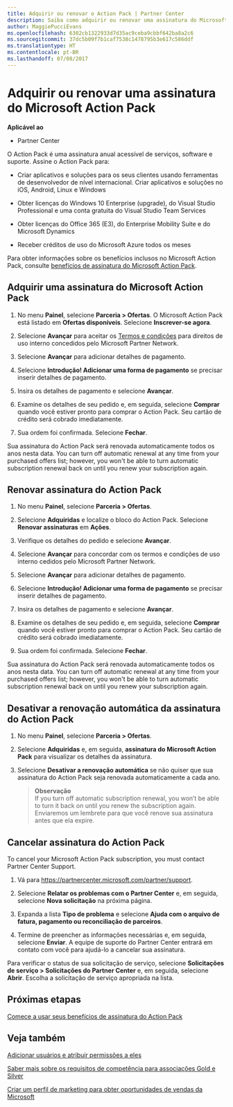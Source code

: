 ```yaml
---
title: Adquirir ou renovar o Action Pack | Partner Center
description: Saiba como adquirir ou renovar uma assinatura do Microsoft Action Pack.
author: MaggiePucciEvans
ms.openlocfilehash: 6302cb1322933d7d35ac9ceba9cbbf642ba8a2c6
ms.sourcegitcommit: 37dc5b09f7b1caf7538c1478795b3e617c586ddf
ms.translationtype: HT
ms.contentlocale: pt-BR
ms.lasthandoff: 07/08/2017
---
```

# <a name="purchase-or-renew-a-microsoft-action-pack-subscription"></a>Adquirir ou renovar uma assinatura do Microsoft Action Pack

**Aplicável ao**

-  Partner Center


O Action Pack é uma assinatura anual acessível de serviços, software e suporte. Assine o Action Pack para:

- Criar aplicativos e soluções para os seus clientes usando ferramentas de desenvolvedor de nível internacional. Criar aplicativos e soluções no iOS, Android, Linux e Windows 

- Obter licenças do Windows 10 Enterprise (upgrade), do Visual Studio Professional e uma conta gratuita do Visual Studio Team Services 

- Obter licenças do Office 365 (E3), do Enterprise Mobility Suite e do Microsoft Dynamics 

- Receber créditos de uso do Microsoft Azure todos os meses

Para obter informações sobre os benefícios inclusos no Microsoft Action Pack, consulte [benefícios de assinatura do Microsoft Action Pack](mpn-action-pack-subscription-benefits.md). 


## <a name="purchase-a-microsoft-action-pack-subscription"></a>Adquirir uma assinatura do Microsoft Action Pack

1. No menu **Painel**, selecione **Parceria > Ofertas**. O Microsoft Action Pack está listado em **Ofertas disponíveis**. Selecione **Inscrever-se agora**. 

2. Selecione **Avançar** para aceitar os [Termos e condições](https://go.microsoft.com/fwlink/?linkid=842232) para direitos de uso interno concedidos pelo Microsoft Partner Network.  

3. Selecione **Avançar** para adicionar detalhes de pagamento. 

4. Selecione **Introdução! Adicionar uma forma de pagamento** se precisar inserir detalhes de pagamento. 

5. Insira os detalhes de pagamento e selecione **Avançar**.

6. Examine os detalhes de seu pedido e, em seguida, selecione **Comprar** quando você estiver pronto para comprar o Action Pack. Seu cartão de crédito será cobrado imediatamente.

7. Sua ordem foi confirmada. Selecione **Fechar**.

Sua assinatura do Action Pack será renovada automaticamente todos os anos nesta data. You can turn off automatic renewal at any time from your purchased offers list; however, you won't be able to turn automatic subscription renewal back on until you renew your subscription again. 


## <a name="renew-your-action-pack-subscription"></a>Renovar assinatura do Action Pack

1. No menu **Painel**, selecione **Parceria > Ofertas**.  

2. Selecione **Adquiridas** e localize o bloco do Action Pack. Selecione **Renovar assinaturas** em **Ações**.  

3. Verifique os detalhes do pedido e selecione **Avançar**.

4. Selecione **Avançar** para concordar com os termos e condições de uso interno cedidos pelo Microsoft Partner Network.  

5. Selecione **Avançar** para adicionar detalhes de pagamento. 

6. Selecione **Introdução! Adicionar uma forma de pagamento** se precisar inserir detalhes de pagamento. 

7. Insira os detalhes de pagamento e selecione **Avançar**.

8. Examine os detalhes de seu pedido e, em seguida, selecione **Comprar** quando você estiver pronto para comprar o Action Pack. Seu cartão de crédito será cobrado imediatamente.

9. Sua ordem foi confirmada. Selecione **Fechar**.

Sua assinatura do Action Pack será renovada automaticamente todos os anos nesta data. You can turn off automatic renewal at any time from your purchased offers list; however, you won't be able to turn automatic subscription renewal back on until you renew your subscription again. 


## <a name="turn-off-automatic-action-pack-subscription-renewal"></a>Desativar a renovação automática da assinatura do Action Pack

1. No menu **Painel**, selecione **Parceria > Ofertas**. 

2. Selecione **Adquiridas** e, em seguida, **assinatura do Microsoft Action Pack** para visualizar os detalhes da assinatura. 

3. Selecione **Desativar a renovação automática** se não quiser que sua assinatura do Action Pack seja renovada automaticamente a cada ano. 

    >**Observação**<br>
    If you turn off automatic subscription renewal, you won’t be able to turn it back on until you renew the subscription again. Enviaremos um lembrete para que você renove sua assinatura antes que ela expire.


## <a name="cancel-your-action-pack-subscription"></a>Cancelar assinatura do Action Pack

To cancel your Microsoft Action Pack subscription, you must contact Partner Center Support.

1. Vá para https://partnercenter.microsoft.com/partner/support.

2. Selecione **Relatar os problemas com o Partner Center** e, em seguida, selecione **Nova solicitação** na próxima página.

3. Expanda a lista **Tipo de problema** e selecione **Ajuda com o arquivo de fatura, pagamento ou reconciliação de parceiros**. 

4. Termine de preencher as informações necessárias e, em seguida, selecione **Enviar**. A equipe de suporte do Partner Center entrará em contato com você para ajudá-lo a cancelar sua assinatura.

Para verificar o status de sua solicitação de serviço, selecione **Solicitações de serviço > Solicitações do Partner Center** e, em seguida, selecione **Abrir**. Escolha a solicitação de serviço apropriada na lista.  

 
## <a name="next-steps"></a>Próximas etapas

[Comece a usar seus benefícios de assinatura do Action Pack](manage-your-partner-network-benefits.md)


## <a name="see-also"></a>Veja também

[Adicionar usuários e atribuir permissões a eles](create-user-accounts-and-set-permissions.md)

[Saber mais sobre os requisitos de competência para associações Gold e Silver](learn-about-competencies.md)

[Criar um perfil de marketing para obter oportunidades de vendas da Microsoft](create-a-marketing-profile.md)




